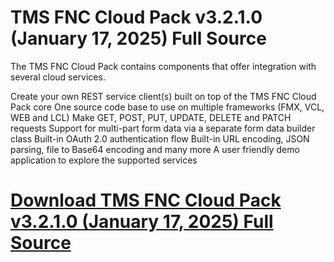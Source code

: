 # TMS FNC Cloud Pack v3.2.1.0 (January 17, 2025) Full Source

The TMS FNC Cloud Pack contains components that offer integration with several cloud services.

Create your own REST service client(s) built on top of the TMS FNC Cloud Pack core
One source code base to use on multiple frameworks (FMX, VCL, WEB and LCL)
Make GET, POST, PUT, UPDATE, DELETE and PATCH requests
Support for multi-part form data via a separate form data builder class
Built-in OAuth 2.0 authentication flow
Built-in URL encoding, JSON parsing, file to Base64 encoding and many more
A user friendly demo application to explore the supported services

# [Download TMS FNC Cloud Pack v3.2.1.0 (January 17, 2025) Full Source](https://developer.team/delphi/35253-tms-fnc-cloud-pack-v3210-january-17-2025-full-source.html)
